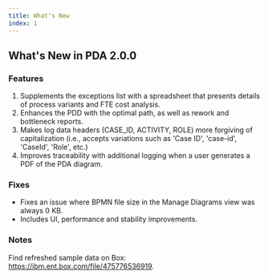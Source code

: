 ```yaml
---
title: What's New
index: 1
---
```


## What's New in PDA 2.0.0

### Features

1. Supplements the exceptions list with a spreadsheet that presents details of process variants and FTE cost analysis.
1. Enhances the PDD with the optimal path, as well as rework and bottleneck reports.
1. Makes log data headers (CASE_ID, ACTIVITY, ROLE) more forgiving of capitalization (i.e., accepts variations such as 'Case ID', 'case-id', 'CaseId', 'Role', etc.)
1. Improves traceability with additional logging when a user generates a PDF of the PDA diagram.

### Fixes

- Fixes an issue where BPMN file size in the Manage Diagrams view was always 0 KB.
- Includes UI, performance and stability improvements.

### Notes

Find refreshed sample data on Box: <https://ibm.ent.box.com/file/475776536919>.
